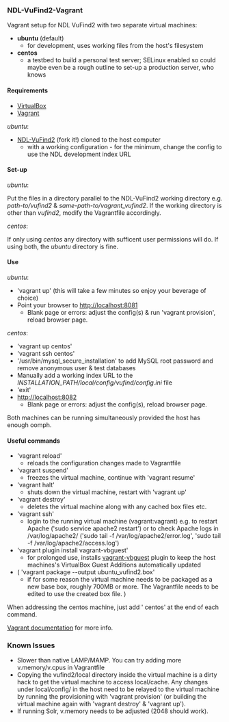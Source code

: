 ### NDL-VuFind2-Vagrant
Vagrant setup for NDL VuFind2 with two separate virtual machines:
- **ubuntu** (default)
  - for development, uses working files from the host's filesystem
- **centos**
  - a testbed to build a personal test server; SELinux enabled so could maybe even be a rough outline to set-up a production server, who knows

#### Requirements

- <a href="https://www.virtualbox.org">VirtualBox</a>
- <a href="https://www.vagrantup.com">Vagrant</a>

_ubuntu_:
- <a href="https://github.com/NatLibFi/NDL-VuFind2">NDL-VuFind2</a> (fork it!) cloned to the host computer
  - with a working configuration - for the minimum, change the config to use the NDL development index URL

#### Set-up

_ubuntu_:

Put the files in a directory parallel to the NDL-VuFind2 working directory e.g. _path-to/vufind2_ & _same-path-to/vagrant_vufind2_. If the working directory is other than _vufind2_, modify the Vagrantfile accordingly.

_centos_:

If only using _centos_ any directory with sufficent user permissions will do. If using both, the _ubuntu_ directory is fine.

#### Use

_ubuntu_:
- 'vagrant up' (this will take a few minutes so enjoy your beverage of choice)
- Point your browser to <a href="http://localhost:8081">http://localhost:8081</a>
  - Blank page or errors: adjust the config(s) & run 'vagrant provision', reload browser page.

_centos_:
- 'vagrant up centos'
- 'vagrant ssh centos'
- '/usr/bin/mysql_secure_installation' to add MySQL root password and remove anonymous user & test databases
- Manually add a working index URL to the _INSTALLATION_PATH/local/config/vufind/config.ini_ file
- 'exit'
- <a href="http://localhost:8082">http://localhost:8082</a>
  - Blank page or errors: adjust the config(s), reload browser page.

Both machines can be running simultaneously provided the host has enough oomph.

#### Useful commands
* 'vagrant reload'
  - reloads the configuration changes made to Vagrantfile
* 'vagrant suspend'
  - freezes the virtual machine, continue with 'vagrant resume'
* 'vagrant halt'
  - shuts down the virtual machine, restart with 'vagrant up'
* 'vagrant destroy'
  - deletes the virtual machine along with any cached box files etc.
* 'vagrant ssh'
  - login to the running virtual machine (vagrant:vagrant) e.g. to restart Apache ('sudo service apache2 restart') or to check Apache logs in /var/log/apache2/ ('sudo tail -f /var/log/apache2/error.log', 'sudo tail -f /var/log/apache2/access.log')
* 'vagrant plugin install vagrant-vbguest'
  - for prolonged use, installs <a href="https://github.com/dotless-de/vagrant-vbguest">vagrant-vbguest</a> plugin to keep the host machines's VirtualBox Guest Additions automatically updated
* ( 'vagrant package --output ubuntu_vufind2.box'
  - if for some reason the virtual machine needs to be packaged as a new base box, roughly 700MB or more. The Vagrantfile needs to be edited to use the created box file. )

When addressing the centos machine, just add ' centos' at the end of each command.

<a href="https://docs.vagrantup.com/v2/cli/index.html">Vagrant documentation</a> for more info.

### Known Issues
- Slower than native LAMP/MAMP. You can try adding more v.memory/v.cpus in Vagrantfile
- Copying the vufind2/local directory inside the virtual machine is a dirty hack to get the virtual machine to access local/cache. Any changes under local/config/ in the host need to be relayed to the virtual machine by running the provisioning with 'vagrant provision' (or building the virtual machine again with 'vagrant destroy' & 'vagrant up'). 
- If running Solr, v.memory needs to be adjusted (2048 should work).
